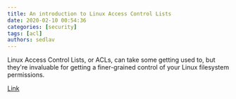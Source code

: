 ```yaml
---
title: An introduction to Linux Access Control Lists
date: 2020-02-10 00:54:36
categories: [security]
tags: [acl]
authors: sedlav
---
```


Linux Access Control Lists, or ACLs, can take some getting used to, but they're invaluable for getting a finer-grained control of your Linux filesystem permissions.

[Link](https://www.redhat.com/sysadmin/linux-access-control-lists)
